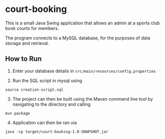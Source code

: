 # court-booking

This is a small Java Swing application that allows an admin at a sports club book courts for members.

The program connects to a MySQL database, for the purposes of data storage and retrieval.


## How to Run

1. Enter your database details in `src/main/resources/config.properties` 

2. Run the SQL script in mysql using 
```
source creation-script.sql
```

3. The project can then be built using the Maven command line tool by navigating to the directory and calling
```
mvn package
```

4. Application can then be ran via 
```
java -cp target/court-booking-1.0-SNAPSHOT.jar
```

